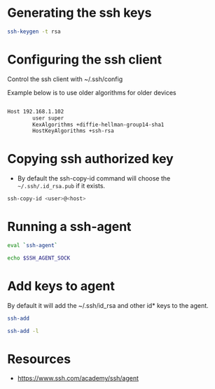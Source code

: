 # Generating the ssh keys

```bash
ssh-keygen -t rsa
```

# Configuring the ssh client

Control the ssh client with ~/.ssh/config

Example below is to use older algorithms for older devices

```bash

Host 192.168.1.102
        user super
        KexAlgorithms +diffie-hellman-group14-sha1
        HostKeyAlgorithms +ssh-rsa

```

# Copying ssh authorized key

- By default the ssh-copy-id command will choose the `~/.ssh/.id_rsa.pub` if it exists.

```bash
ssh-copy-id <user>@<host>
```

# Running a ssh-agent

```bash
eval `ssh-agent`

echo $SSH_AGENT_SOCK
```

# Add keys to agent

By default it will add the ~/.ssh/id_rsa and other id* keys to the agent.

```bash
ssh-add

ssh-add -l
```

# Resources
- https://www.ssh.com/academy/ssh/agent